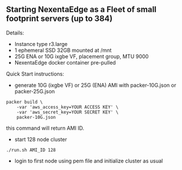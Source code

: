 ## Starting NexentaEdge as a Fleet of small footprint servers (up to 384)

Details:

* Instance type r3.large
* 1 ephemeral SSD 32GB mounted at /mnt
* 25G ENA or 10G ixgbe VF, placement group, MTU 9000
* NexentaEdge docker container pre-pulled

Quick Start instructions:

* generate 10G (ixgbe VF) or 25G (ENA) AMI with packer-10G.json or packer-25G.json

``` 
packer build \
	-var 'aws_access_key=YOUR ACCESS KEY' \
	-var 'aws_secret_key=YOUR SECRET KEY' \
	packer-10G.json
```

this command will return AMI ID.


* start 128 node cluster

```
./run.sh AMI_ID 128
```

* login to first node using pem file and initialize cluster as usual
